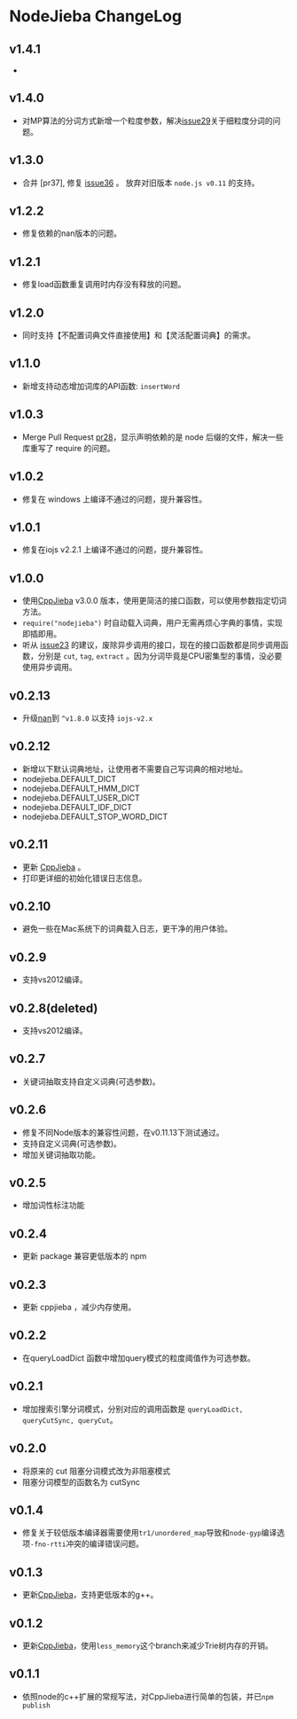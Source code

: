 # NodeJieba ChangeLog

## v1.4.1

* [enhancement issue]: https://github.com/yanyiwu/nodejieba/issues/39

## v1.4.0

* 对MP算法的分词方式新增一个粒度参数，解决[issue29]关于细粒度分词的问题。

## v1.3.0

* 合并 [pr37], 修复 [issue36] 。 放弃对旧版本 `node.js v0.11` 的支持。

## v1.2.2

* 修复依赖的nan版本的问题。

## v1.2.1

* 修复load函数重复调用时内存没有释放的问题。

## v1.2.0

* 同时支持【不配置词典文件直接使用】和【灵活配置词典】的需求。

## v1.1.0

* 新增支持动态增加词库的API函数: `insertWord`

## v1.0.3

* Merge Pull Request [pr28]，显示声明依赖的是 node 后缀的文件，解决一些库重写了 require 的问题。

## v1.0.2

* 修复在 windows 上编译不通过的问题，提升兼容性。

## v1.0.1

* 修复在iojs v2.2.1 上编译不通过的问题，提升兼容性。

## v1.0.0

* 使用[CppJieba] v3.0.0 版本，使用更简洁的接口函数，可以使用参数指定切词方法。
* `require("nodejieba")` 时自动载入词典，用户无需再烦心字典的事情，实现即插即用。
* 听从 [issue23] 的建议，废除异步调用的接口，现在的接口函数都是同步调用函数，分别是 `cut`, `tag`, `extract` 。因为分词毕竟是CPU密集型的事情，没必要使用异步调用。

## v0.2.13

* 升级[nan]到 `^v1.8.0` 以支持 `iojs-v2.x`

## v0.2.12

* 新增以下默认词典地址，让使用者不需要自己写词典的相对地址。
* nodejieba.DEFAULT_DICT
* nodejieba.DEFAULT_HMM_DICT
* nodejieba.DEFAULT_USER_DICT
* nodejieba.DEFAULT_IDF_DICT
* nodejieba.DEFAULT_STOP_WORD_DICT

## v0.2.11

* 更新 [CppJieba] 。
* 打印更详细的初始化错误日志信息。

## v0.2.10

* 避免一些在Mac系统下的词典载入日志，更干净的用户体验。

## v0.2.9

* 支持vs2012编译。

## v0.2.8(deleted)

* 支持vs2012编译。

## v0.2.7

* 关键词抽取支持自定义词典(可选参数)。

## v0.2.6

* 修复不同Node版本的兼容性问题，在v0.11.13下测试通过。
* 支持自定义词典(可选参数)。
* 增加关键词抽取功能。

## v0.2.5

* 增加词性标注功能

## v0.2.4

* 更新 package 兼容更低版本的 npm

## v0.2.3

* 更新 cppjieba ，减少内存使用。

## v0.2.2

* 在queryLoadDict 函数中增加query模式的粒度阈值作为可选参数。 

## v0.2.1

* 增加搜索引擎分词模式，分别对应的调用函数是 `queryLoadDict, queryCutSync, queryCut`。 

## v0.2.0

* 将原来的 cut 阻塞分词模式改为非阻塞模式
* 阻塞分词模型的函数名为 cutSync

## v0.1.4

* 修复关于较低版本编译器需要使用`tr1/unordered_map`导致和`node-gyp`编译选项`-fno-rtti`冲突的编译错误问题。

## v0.1.3

* 更新[CppJieba]，支持更低版本的g++。

## v0.1.2

* 更新[CppJieba]，使用`less_memory`这个branch来减少Trie树内存的开销。

## v0.1.1

* 依照node的c++扩展的常规写法，对CppJieba进行简单的包装，并已`npm publish`

[CppJieba]:http://github.com/yanyiwu/cppjieba.git
[nan]:https://github.com/nodejs/nan/
[issue23]:https://github.com/yanyiwu/nodejieba/issues/23
[pr28]:https://github.com/yanyiwu/nodejieba/pull/28
[issue36]:https://github.com/yanyiwu/nodejieba/issues/36
[issue29]:https://github.com/yanyiwu/nodejieba/issues/29
